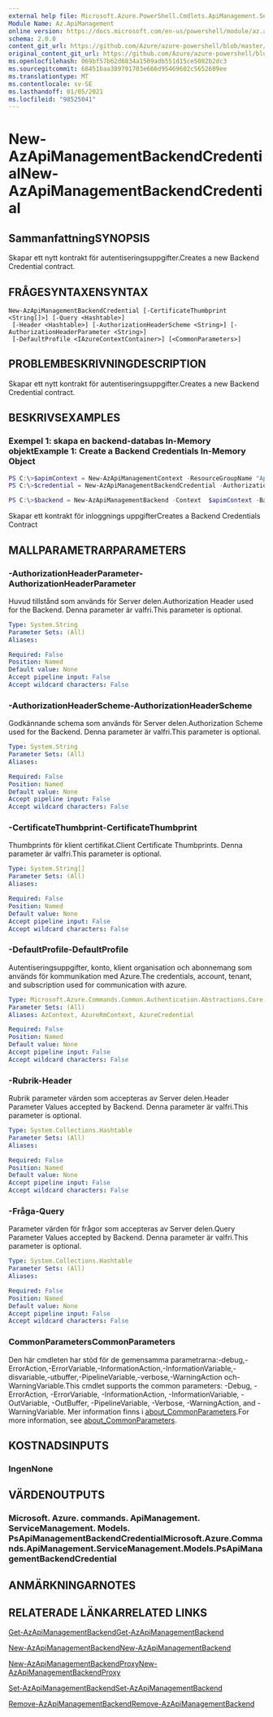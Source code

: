 ```yaml
---
external help file: Microsoft.Azure.PowerShell.Cmdlets.ApiManagement.ServiceManagement.dll-Help.xml
Module Name: Az.ApiManagement
online version: https://docs.microsoft.com/en-us/powershell/module/az.apimanagement/new-azapimanagementbackendcredential
schema: 2.0.0
content_git_url: https://github.com/Azure/azure-powershell/blob/master/src/ApiManagement/ApiManagement/help/New-AzApiManagementBackendCredential.md
original_content_git_url: https://github.com/Azure/azure-powershell/blob/master/src/ApiManagement/ApiManagement/help/New-AzApiManagementBackendCredential.md
ms.openlocfilehash: 069bf57b62d6834a1509adb551d15ce5082b2dc3
ms.sourcegitcommit: 68451baa389791703e666d95469602c5652609ee
ms.translationtype: MT
ms.contentlocale: sv-SE
ms.lasthandoff: 01/05/2021
ms.locfileid: "98525041"
---
```

# <span data-ttu-id="33bf1-101">New-AzApiManagementBackendCredential</span><span class="sxs-lookup"><span data-stu-id="33bf1-101">New-AzApiManagementBackendCredential</span></span>

## <span data-ttu-id="33bf1-102">Sammanfattning</span><span class="sxs-lookup"><span data-stu-id="33bf1-102">SYNOPSIS</span></span>
<span data-ttu-id="33bf1-103">Skapar ett nytt kontrakt för autentiseringsuppgifter.</span><span class="sxs-lookup"><span data-stu-id="33bf1-103">Creates a new Backend Credential contract.</span></span>

## <span data-ttu-id="33bf1-104">FRÅGESYNTAXEN</span><span class="sxs-lookup"><span data-stu-id="33bf1-104">SYNTAX</span></span>

```
New-AzApiManagementBackendCredential [-CertificateThumbprint <String[]>] [-Query <Hashtable>]
 [-Header <Hashtable>] [-AuthorizationHeaderScheme <String>] [-AuthorizationHeaderParameter <String>]
 [-DefaultProfile <IAzureContextContainer>] [<CommonParameters>]
```

## <span data-ttu-id="33bf1-105">PROBLEMBESKRIVNING</span><span class="sxs-lookup"><span data-stu-id="33bf1-105">DESCRIPTION</span></span>
<span data-ttu-id="33bf1-106">Skapar ett nytt kontrakt för autentiseringsuppgifter.</span><span class="sxs-lookup"><span data-stu-id="33bf1-106">Creates a new Backend Credential contract.</span></span>

## <span data-ttu-id="33bf1-107">BESKRIVS</span><span class="sxs-lookup"><span data-stu-id="33bf1-107">EXAMPLES</span></span>

### <span data-ttu-id="33bf1-108">Exempel 1: skapa en backend-databas In-Memory objekt</span><span class="sxs-lookup"><span data-stu-id="33bf1-108">Example 1: Create a Backend Credentials In-Memory Object</span></span>
```powershell
PS C:\>$apimContext = New-AzApiManagementContext -ResourceGroupName "Api-Default-WestUS" -ServiceName "contoso"
PS C:\>$credential = New-AzApiManagementBackendCredential -AuthorizationHeaderScheme basic -AuthorizationHeaderParameter opensesame -Query @{"sv" = @('xx', 'bb'); "sr" = @('cc')} -Header @{"x-my-1" = @('val1', 'val2')}

PS C:\>$backend = New-AzApiManagementBackend -Context  $apimContext -BackendId 123 -Url 'https://contoso.com/awesomeapi' -Protocol http -Title "first backend" -SkipCertificateChainValidation $true -Credential $credential -Description "my backend"
```

<span data-ttu-id="33bf1-109">Skapar ett kontrakt för inloggnings uppgifter</span><span class="sxs-lookup"><span data-stu-id="33bf1-109">Creates a Backend Credentials Contract</span></span>

## <span data-ttu-id="33bf1-110">MALLPARAMETRAR</span><span class="sxs-lookup"><span data-stu-id="33bf1-110">PARAMETERS</span></span>

### <span data-ttu-id="33bf1-111">-AuthorizationHeaderParameter</span><span class="sxs-lookup"><span data-stu-id="33bf1-111">-AuthorizationHeaderParameter</span></span>
<span data-ttu-id="33bf1-112">Huvud tillstånd som används för Server delen.</span><span class="sxs-lookup"><span data-stu-id="33bf1-112">Authorization Header used for the Backend.</span></span>
<span data-ttu-id="33bf1-113">Denna parameter är valfri.</span><span class="sxs-lookup"><span data-stu-id="33bf1-113">This parameter is optional.</span></span>

```yaml
Type: System.String
Parameter Sets: (All)
Aliases:

Required: False
Position: Named
Default value: None
Accept pipeline input: False
Accept wildcard characters: False
```

### <span data-ttu-id="33bf1-114">-AuthorizationHeaderScheme</span><span class="sxs-lookup"><span data-stu-id="33bf1-114">-AuthorizationHeaderScheme</span></span>
<span data-ttu-id="33bf1-115">Godkännande schema som används för Server delen.</span><span class="sxs-lookup"><span data-stu-id="33bf1-115">Authorization Scheme used for the Backend.</span></span>
<span data-ttu-id="33bf1-116">Denna parameter är valfri.</span><span class="sxs-lookup"><span data-stu-id="33bf1-116">This parameter is optional.</span></span>

```yaml
Type: System.String
Parameter Sets: (All)
Aliases:

Required: False
Position: Named
Default value: None
Accept pipeline input: False
Accept wildcard characters: False
```

### <span data-ttu-id="33bf1-117">-CertificateThumbprint</span><span class="sxs-lookup"><span data-stu-id="33bf1-117">-CertificateThumbprint</span></span>
<span data-ttu-id="33bf1-118">Thumbprints för klient certifikat.</span><span class="sxs-lookup"><span data-stu-id="33bf1-118">Client Certificate Thumbprints.</span></span>
<span data-ttu-id="33bf1-119">Denna parameter är valfri.</span><span class="sxs-lookup"><span data-stu-id="33bf1-119">This parameter is optional.</span></span>

```yaml
Type: System.String[]
Parameter Sets: (All)
Aliases:

Required: False
Position: Named
Default value: None
Accept pipeline input: False
Accept wildcard characters: False
```

### <span data-ttu-id="33bf1-120">-DefaultProfile</span><span class="sxs-lookup"><span data-stu-id="33bf1-120">-DefaultProfile</span></span>
<span data-ttu-id="33bf1-121">Autentiseringsuppgifter, konto, klient organisation och abonnemang som används för kommunikation med Azure.</span><span class="sxs-lookup"><span data-stu-id="33bf1-121">The credentials, account, tenant, and subscription used for communication with azure.</span></span>

```yaml
Type: Microsoft.Azure.Commands.Common.Authentication.Abstractions.Core.IAzureContextContainer
Parameter Sets: (All)
Aliases: AzContext, AzureRmContext, AzureCredential

Required: False
Position: Named
Default value: None
Accept pipeline input: False
Accept wildcard characters: False
```

### <span data-ttu-id="33bf1-122">-Rubrik</span><span class="sxs-lookup"><span data-stu-id="33bf1-122">-Header</span></span>
<span data-ttu-id="33bf1-123">Rubrik parameter värden som accepteras av Server delen.</span><span class="sxs-lookup"><span data-stu-id="33bf1-123">Header Parameter Values accepted by Backend.</span></span>
<span data-ttu-id="33bf1-124">Denna parameter är valfri.</span><span class="sxs-lookup"><span data-stu-id="33bf1-124">This parameter is optional.</span></span>

```yaml
Type: System.Collections.Hashtable
Parameter Sets: (All)
Aliases:

Required: False
Position: Named
Default value: None
Accept pipeline input: False
Accept wildcard characters: False
```

### <span data-ttu-id="33bf1-125">-Fråga</span><span class="sxs-lookup"><span data-stu-id="33bf1-125">-Query</span></span>
<span data-ttu-id="33bf1-126">Parameter värden för frågor som accepteras av Server delen.</span><span class="sxs-lookup"><span data-stu-id="33bf1-126">Query Parameter Values accepted by Backend.</span></span>
<span data-ttu-id="33bf1-127">Denna parameter är valfri.</span><span class="sxs-lookup"><span data-stu-id="33bf1-127">This parameter is optional.</span></span>

```yaml
Type: System.Collections.Hashtable
Parameter Sets: (All)
Aliases:

Required: False
Position: Named
Default value: None
Accept pipeline input: False
Accept wildcard characters: False
```

### <span data-ttu-id="33bf1-128">CommonParameters</span><span class="sxs-lookup"><span data-stu-id="33bf1-128">CommonParameters</span></span>
<span data-ttu-id="33bf1-129">Den här cmdleten har stöd för de gemensamma parametrarna:-debug,-ErrorAction,-ErrorVariable,-InformationAction,-InformationVariable,-disvariable,-utbuffer,-PipelineVariable,-verbose,-WarningAction och-WarningVariable.</span><span class="sxs-lookup"><span data-stu-id="33bf1-129">This cmdlet supports the common parameters: -Debug, -ErrorAction, -ErrorVariable, -InformationAction, -InformationVariable, -OutVariable, -OutBuffer, -PipelineVariable, -Verbose, -WarningAction, and -WarningVariable.</span></span> <span data-ttu-id="33bf1-130">Mer information finns i [about_CommonParameters](http://go.microsoft.com/fwlink/?LinkID=113216).</span><span class="sxs-lookup"><span data-stu-id="33bf1-130">For more information, see [about_CommonParameters](http://go.microsoft.com/fwlink/?LinkID=113216).</span></span>

## <span data-ttu-id="33bf1-131">KOSTNADS</span><span class="sxs-lookup"><span data-stu-id="33bf1-131">INPUTS</span></span>

### <span data-ttu-id="33bf1-132">Ingen</span><span class="sxs-lookup"><span data-stu-id="33bf1-132">None</span></span>

## <span data-ttu-id="33bf1-133">VÄRDEN</span><span class="sxs-lookup"><span data-stu-id="33bf1-133">OUTPUTS</span></span>

### <span data-ttu-id="33bf1-134">Microsoft. Azure. commands. ApiManagement. ServiceManagement. Models. PsApiManagementBackendCredential</span><span class="sxs-lookup"><span data-stu-id="33bf1-134">Microsoft.Azure.Commands.ApiManagement.ServiceManagement.Models.PsApiManagementBackendCredential</span></span>

## <span data-ttu-id="33bf1-135">ANMÄRKNINGAR</span><span class="sxs-lookup"><span data-stu-id="33bf1-135">NOTES</span></span>

## <span data-ttu-id="33bf1-136">RELATERADE LÄNKAR</span><span class="sxs-lookup"><span data-stu-id="33bf1-136">RELATED LINKS</span></span>

[<span data-ttu-id="33bf1-137">Get-AzApiManagementBackend</span><span class="sxs-lookup"><span data-stu-id="33bf1-137">Get-AzApiManagementBackend</span></span>](./Get-AzApiManagementBackend.md)

[<span data-ttu-id="33bf1-138">New-AzApiManagementBackend</span><span class="sxs-lookup"><span data-stu-id="33bf1-138">New-AzApiManagementBackend</span></span>](./New-AzApiManagementBackend.md)

[<span data-ttu-id="33bf1-139">New-AzApiManagementBackendProxy</span><span class="sxs-lookup"><span data-stu-id="33bf1-139">New-AzApiManagementBackendProxy</span></span>](./New-AzApiManagementBackendProxy.md)

[<span data-ttu-id="33bf1-140">Set-AzApiManagementBackend</span><span class="sxs-lookup"><span data-stu-id="33bf1-140">Set-AzApiManagementBackend</span></span>](./Set-AzApiManagementBackend.md)

[<span data-ttu-id="33bf1-141">Remove-AzApiManagementBackend</span><span class="sxs-lookup"><span data-stu-id="33bf1-141">Remove-AzApiManagementBackend</span></span>](./Remove-AzApiManagementBackend.md)
